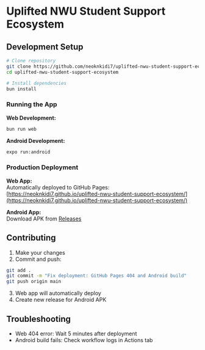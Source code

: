 # Uplifted NWU Student Support Ecosystem

## Development Setup

```bash
# Clone repository
git clone https://github.com/neoknkidi7/uplifted-nwu-student-support-ecosystem.git
cd uplifted-nwu-student-support-ecosystem

# Install dependencies
bun install
```

### Running the App

**Web Development:**
```bash
bun run web
```

**Android Development:**
```bash
expo run:android
```

### Production Deployment

**Web App:**  
Automatically deployed to GitHub Pages:  
[https://neoknkidi7.github.io/uplifted-nwu-student-support-ecosystem/](https://neoknkidi7.github.io/uplifted-nwu-student-support-ecosystem/)

**Android App:**  
Download APK from [Releases](https://github.com/neoknkidi7/uplifted-nwu-student-support-ecosystem/releases)

## Contributing

1. Make your changes
2. Commit and push:
```bash
git add .
git commit -m "Fix deployment: GitHub Pages 404 and Android build"
git push origin main
```
3. Web app will automatically deploy
4. Create new release for Android APK

## Troubleshooting
- Web 404 error: Wait 5 minutes after deployment
- Android build fails: Check workflow logs in Actions tab
